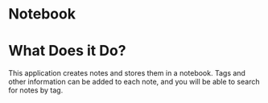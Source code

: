 # Notebook

# What Does it Do?

This application creates notes and stores them in a notebook. Tags and other information can be added to each note, and you will be able to search for notes by tag.
